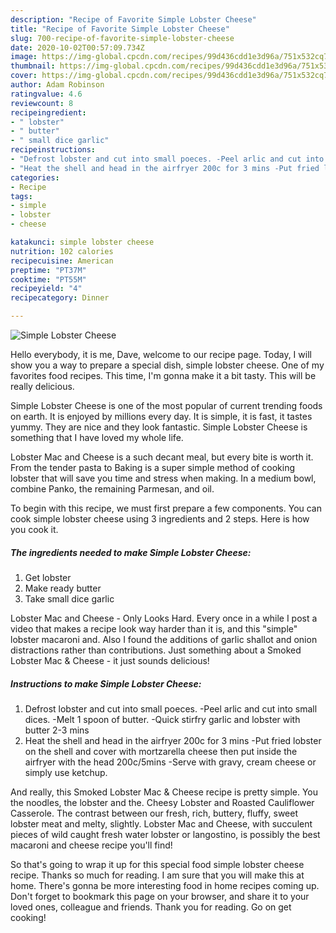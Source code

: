 ```yaml
---
description: "Recipe of Favorite Simple Lobster Cheese"
title: "Recipe of Favorite Simple Lobster Cheese"
slug: 700-recipe-of-favorite-simple-lobster-cheese
date: 2020-10-02T00:57:09.734Z
image: https://img-global.cpcdn.com/recipes/99d436cdd1e3d96a/751x532cq70/simple-lobster-cheese-recipe-main-photo.jpg
thumbnail: https://img-global.cpcdn.com/recipes/99d436cdd1e3d96a/751x532cq70/simple-lobster-cheese-recipe-main-photo.jpg
cover: https://img-global.cpcdn.com/recipes/99d436cdd1e3d96a/751x532cq70/simple-lobster-cheese-recipe-main-photo.jpg
author: Adam Robinson
ratingvalue: 4.6
reviewcount: 8
recipeingredient:
- " lobster"
- " butter"
- " small dice garlic"
recipeinstructions:
- "Defrost lobster and cut into small poeces. -Peel arlic and cut into small dices. -Melt 1 spoon of butter. -Quick stirfry garlic and lobster with butter 2-3 mins"
- "Heat the shell and head in the airfryer 200c for 3 mins -Put fried lobster on the shell and cover with mortzarella cheese then put inside the airfryer with the head 200c/5mins -Serve with gravy, cream cheese or simply use ketchup."
categories:
- Recipe
tags:
- simple
- lobster
- cheese

katakunci: simple lobster cheese 
nutrition: 102 calories
recipecuisine: American
preptime: "PT37M"
cooktime: "PT55M"
recipeyield: "4"
recipecategory: Dinner

---
```



![Simple Lobster Cheese](https://img-global.cpcdn.com/recipes/99d436cdd1e3d96a/751x532cq70/simple-lobster-cheese-recipe-main-photo.jpg)

Hello everybody, it is me, Dave, welcome to our recipe page. Today, I will show you a way to prepare a special dish, simple lobster cheese. One of my favorites food recipes. This time, I'm gonna make it a bit tasty. This will be really delicious.

Simple Lobster Cheese is one of the most popular of current trending foods on earth. It is enjoyed by millions every day. It is simple, it is fast, it tastes yummy. They are nice and they look fantastic. Simple Lobster Cheese is something that I have loved my whole life.

Lobster Mac and Cheese is a such decant meal, but every bite is worth it. From the tender pasta to Baking is a super simple method of cooking lobster that will save you time and stress when making. In a medium bowl, combine Panko, the remaining Parmesan, and oil.


To begin with this recipe, we must first prepare a few components. You can cook simple lobster cheese using 3 ingredients and 2 steps. Here is how you cook it.

<!--inarticleads1-->

##### The ingredients needed to make Simple Lobster Cheese:

1. Get  lobster
1. Make ready  butter
1. Take  small dice garlic


Lobster Mac and Cheese - Only Looks Hard. Every once in a while I post a video that makes a recipe look way harder than it is, and this &#34;simple&#34; lobster macaroni and. Also I found the additions of garlic shallot and onion distractions rather than contributions. Just something about a Smoked Lobster Mac &amp; Cheese - it just sounds delicious! 

<!--inarticleads2-->

##### Instructions to make Simple Lobster Cheese:

1. Defrost lobster and cut into small poeces. -Peel arlic and cut into small dices. -Melt 1 spoon of butter. -Quick stirfry garlic and lobster with butter 2-3 mins
1. Heat the shell and head in the airfryer 200c for 3 mins -Put fried lobster on the shell and cover with mortzarella cheese then put inside the airfryer with the head 200c/5mins -Serve with gravy, cream cheese or simply use ketchup.


And really, this Smoked Lobster Mac &amp; Cheese recipe is pretty simple. You the noodles, the lobster and the. Cheesy Lobster and Roasted Cauliflower Casserole. The contrast between our fresh, rich, buttery, fluffy, sweet lobster meat and melty, slightly. Lobster Mac and Cheese, with succulent pieces of wild caught fresh water lobster or langostino, is possibly the best macaroni and cheese recipe you&#39;ll find! 

So that's going to wrap it up for this special food simple lobster cheese recipe. Thanks so much for reading. I am sure that you will make this at home. There's gonna be more interesting food in home recipes coming up. Don't forget to bookmark this page on your browser, and share it to your loved ones, colleague and friends. Thank you for reading. Go on get cooking!
